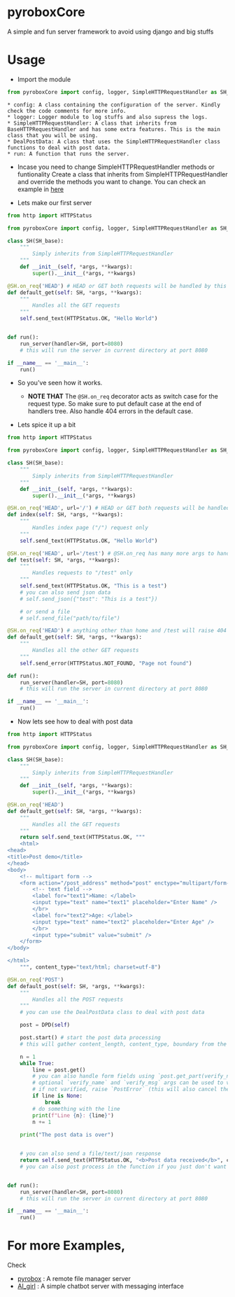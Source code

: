 # pyroboxCore
A simple and fun server framework to avoid using django and big stuffs

# Usage
* Import the module
```python
from pyroboxCore import config, logger, SimpleHTTPRequestHandler as SH_base, DealPostData as DPD, run as run_server
```
    * config: A class containing the configuration of the server. Kindly check the code comments for more info.
	* logger: Logger module to log stuffs and also supress the logs.
	* SimpleHTTPRequestHandler: A class that inherits from BaseHTTPRequestHandler and has some extra features. This is the main class that you will be using.
	* DealPostData: A class that uses the SimpleHTTPRequestHandler class functions to deal with post data.
	* run: A function that runs the server.

* Incase you need to change SimpleHTTPRequestHandler methods or funtionality Create a class that inherits from SimpleHTTPRequestHandler and override the methods you want to change. You can check an example in [here](https://github.com/RaSan147/pyrobox/blob/c18462f2674cfe8aac1b2e86ac1f79f3866c671d/dev_src/local_server_pyrobox.py#L145) 

* Lets make our first server
```python
from http import HTTPStatus

from pyroboxCore import config, logger, SimpleHTTPRequestHandler as SH_base, run as run_server

class SH(SH_base):
	"""
		Simply inherits from SimpleHTTPRequestHandler
	"""
	def __init__(self, *args, **kwargs):
		super().__init__(*args, **kwargs)

@SH.on_req('HEAD') # HEAD or GET both requests will be handled by this function
def default_get(self: SH, *args, **kwargs):
	"""
		Handles all the GET requests
	"""
	self.send_text(HTTPStatus.OK, "Hello World")


def run():
	run_server(handler=SH, port=8080)
	# this will run the server in current directory at port 8080

if __name__ == '__main__':
	run()
```

* So you've seen how it works.
  * **NOTE THAT** The `@SH.on_req` decorator acts as switch case for the request type. So make sure to put default case at the end of handlers tree. Also handle 404 errors in the default case.

* Lets spice it up a bit
```python
from http import HTTPStatus

from pyroboxCore import config, logger, SimpleHTTPRequestHandler as SH_base, run as run_server

class SH(SH_base):
	"""
		Simply inherits from SimpleHTTPRequestHandler
	"""
	def __init__(self, *args, **kwargs):
		super().__init__(*args, **kwargs)

@SH.on_req('HEAD', url='/') # HEAD or GET both requests will be handled by this function
def index(self: SH, *args, **kwargs):
	"""
		Handles index page ("/") request only
	"""
	self.send_text(HTTPStatus.OK, "Hello World")

@SH.on_req('HEAD', url='/test') # @SH.on_req has many more args to handle request url and query string. Check the code comments for more info
def test(self: SH, *args, **kwargs):
	"""
		Handles requests to "/test" only
	"""
	self.send_text(HTTPStatus.OK, "This is a test")
	# you can also send json data
	# self.send_json({"test": "This is a test"})

	# or send a file
	# self.send_file("path/to/file")

@SH.on_req('HEAD') # anything other than home and /test will raise 404
def default_get(self: SH, *args, **kwargs):
	"""
		Handles all the other GET requests
	"""
	self.send_error(HTTPStatus.NOT_FOUND, "Page not found")

def run():
	run_server(handler=SH, port=8080)
	# this will run the server in current directory at port 8080

if __name__ == '__main__':
	run()
```

* Now lets see how to deal with post data
```python
from http import HTTPStatus

from pyroboxCore import config, logger, SimpleHTTPRequestHandler as SH_base, DealPostData as DPD, run as run_server

class SH(SH_base):
	"""
		Simply inherits from SimpleHTTPRequestHandler
	"""
	def __init__(self, *args, **kwargs):
		super().__init__(*args, **kwargs)

@SH.on_req('HEAD')
def default_get(self: SH, *args, **kwargs):
	"""
		Handles all the GET requests
	"""
	return self.send_text(HTTPStatus.OK, """
	<html>
<head>
<title>Post demo</title>
</head>
<body>
	<!-- multipart form -->
	<form action="/post_address" method="post" enctype="multipart/form-data">
		<!-- text field -->
		<label for="text1">Name: </label>
		<input type="text" name="text1" placeholder="Enter Name" />
		</br>
		<label for="text2">Age: </label>
		<input type="text" name="text2" placeholder="Enter Age" />
		</br>
		<input type="submit" value="submit" />
	</form>
</body>

</html>
	""", content_type="text/html; charset=utf-8")

@SH.on_req('POST')
def default_post(self: SH, *args, **kwargs):
	"""
		Handles all the POST requests
	"""
	# you can use the DealPostData class to deal with post data

	post = DPD(self)

	post.start() # start the post data processing
	# this will gather content_length, content_type, boundary from the request headers and reach the end of the headers (and the 1st boundary at line 0)

	n = 1
	while True:
		line = post.get()
		# you can also handle form fields using `post.get_part(verify_name=None, varify_msg=None)`
		# optional `verify_name` and `verify_msg` args can be used to verify the name of the field and the message
		# if not varified, raise `PostError` (this will also cancel the post connection. So you can actually block requests before they even complete) 
		if line is None:
			break
		# do something with the line
		print(f"Line {n}: {line}")
		n += 1
		
	print("The post data is over")


	# you can also send a file/text/json response
	return self.send_text(HTTPStatus.OK, "<b>Post data received</b>", content_type="text/html; charset=utf-8")
	# you can also post process in the function if you just don't want to return anything yet


def run():
	run_server(handler=SH, port=8080)
	# this will run the server in current directory at port 8080

if __name__ == '__main__':
	run()
```

# For more Examples,
Check 
* [pyrobox](https://github.com/RaSan147/pyrobox/tree/master/src) : A remote file manager server
* [AI_girl](https://github.com/RaSan147/VoiceAI-Asuna/blob/main/src/App_server.py) : A simple chatbot server with messaging interface
